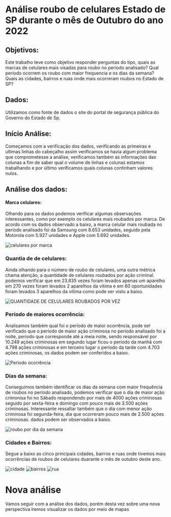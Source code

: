 # Análise roubo de celulares Estado de SP durante o mês de Outubro do ano 2022
## Objetivos:
Este trabalho teve como objetivo responder perguntas do tipo, quais as marcas de celulares mais visadas para roubo no periodo analisado? Qual período ocorrem os roubo com maior frequencia e os dias da semana? Quais as cidades, bairros e ruas onde mais ocorreram roubos no Estado de SP?  
## Dados:
Utilizamos como fonte de dados o site do portal de segurança pública do Governo do Estado de Sp.

## Início Análise:
Começamos com a verificação dos dados, verificando as primeiras e ultimas linhas do cabeçalho
 assim verificamos se havia algum problema que comprometesse a análise, verificamos também as
informações das colunas a fim de saber qual o volume de linhas e colunas estamos trabalhando e 
por último verificamos quais colunas continham valores nulos.

## Análise dos dados:
#### Marca celulares:
   Olhando para os dados podemos verificar algumas observações interessantes, como por exemplo os celulares
    mais roubados por marca. De acordo com os dados observado a baixo, a marca celular mais roubada no período analisado foi da Samsung com 8.653 unidades, seguido 
    pela Motorola com 5.927 unidades e Apple com 5.692 unidades.


![celulares por marca](https://user-images.githubusercontent.com/117185803/205309500-591956e8-9f07-4796-a346-e249ceb2605b.png)

### Quantia de de celulares:
Ainda olhando para o número de roubo de celulares, uma outra métrica chama atenção, a quantidade de celulares roubados por ação criminal.
podemos verificar que em 23.835 vezes foram levados apenas um aparelho em 270 vezes foram levados 2 aparelhos da vítima e em 60 oportunidades 
foram levados 3 aparelhos da vítima como pode ser visto a baixo.


![QUANTIDADE DE CELULARES ROUBADOS POR VEZ](https://user-images.githubusercontent.com/117185803/205312148-af6b624f-5be9-4675-9373-86d2985252fd.png)

### Período de maiores ocorrência: 
Analisamos também qual foi o período de maior ocorrência, pode ser verificado que o período de maior ação criminosa no período analisado foi a noite, período que corresponde até a meia noite, sendo responsável por 10.249 ações criminosas em segundo lugar ficou o período da manhã com 4.798 ações criminosas e em terceiro lugar o período da tarde com 4.703 ações criminosas, os dados podem ser conferidos a baixo.

![Periodo ocorrência](https://user-images.githubusercontent.com/117185803/205314785-1ac3c3ed-0a16-4447-ac06-31070ce5ee3e.png)


### Dias da semana:
Conseguimos também identificar os dias da semana com maior frequência de roubos no período analisado, podemos verificar que o dia de maior ação crimonisa foi no Sábado respondendo por mais de 4000 ações criminosas seguido por sexta-feira e domingo com pouco mais de 3.500 ações criminosas. Interessante ressaltar também que o dia com menor ação criminosa foi segunda-feira, dia que ocorreram pouco mais de 2.500 ações criminosas. dados podem ser observados a baixo.

![roubo por dia da semana](https://user-images.githubusercontent.com/117185803/205316410-c3db20c0-a067-4b74-b0f7-983712de22a5.png)

### Cidades e Bairros:
Segue a baixo as cinco principais cidades, bairros e ruas onde tivemos mais ocorrências de roubos de celulares duarante o mês de outubro deste ano.

![cidade](https://user-images.githubusercontent.com/117185803/206169764-2f8039af-842f-42be-8d22-8ea557bee04b.png)
![bairros](https://user-images.githubusercontent.com/117185803/206169840-7dfa562b-5802-4ceb-933e-531da07bb320.png)
![rua](https://user-images.githubusercontent.com/117185803/206169862-d859f810-7eb5-4480-adf5-fcdff35eef4f.png)

# Nova análise

Vamos seguir com a análise dos dados, porém desta vez sobre uma nova perspectiva
Iremos visualizar os dados por meio de mapas 




